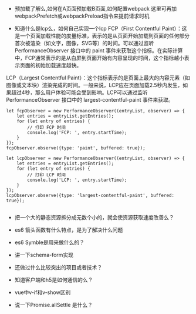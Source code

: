 - 预加载了解么,如何在A页面预加载B页面,如何配置webpack
这⾥可再加 webpackPrefetch或webpackPreload指令来提前请求时机

- 知道什么是lcp么，如何自己实现一个lcp
FCP（First Contentful Paint）：这是一个页面加载性能的度量标准，表示的是从页面开始加载到页面的任何部分首次被渲染（如文字，图像，SVG等）的时间。可以通过监听 PerformanceObserver 接口中的 paint 事件来获取这个指标。在实际计算中，FCP通常表示的是从白屏到页面开始有内容呈现的时间，这个指标越小表示页面的初始加载速度越快。

LCP（Largest Contentful Paint）：这个指标表示的是页面上最大的内容元素（如图像或文本块）渲染完成的时间。一般来说，LCP应在页面加载2.5秒内发生，如果超过4秒，那么用户体验可能会受到影响。LCP可以通过监听 PerformanceObserver 接口中的 largest-contentful-paint 事件来获取。
```
let fcpObserver = new PerformanceObserver((entryList, observer) => {
    let entries = entryList.getEntries();
    for (let entry of entries) {
        // 打印 FCP 时间
        console.log('FCP: ', entry.startTime);
    }
});
fcpObserver.observe({type: 'paint', buffered: true});

let lcpObserver = new PerformanceObserver((entryList, observer) => {
    let entries = entryList.getEntries();
    for (let entry of entries) {
        // 打印 LCP 时间
        console.log('LCP: ', entry.startTime);
    }
});
lcpObserver.observe({type: 'largest-contentful-paint', buffered: true});


```
- 把一个大的静态资源拆分成无数个小的，就会使资源获取速度改善么？

- es6 箭头函数有什么特点，是为了解决什么问题
- es6 Symble是用来做什么的？
- 讲一下schema-form实现
- 还做过什么比较突出的项目或者技术？
- 知道客户端和h5是如何通信的么？
- vue中v-if和v-show区别
- 说一下Promise.allSettle 是什么？
